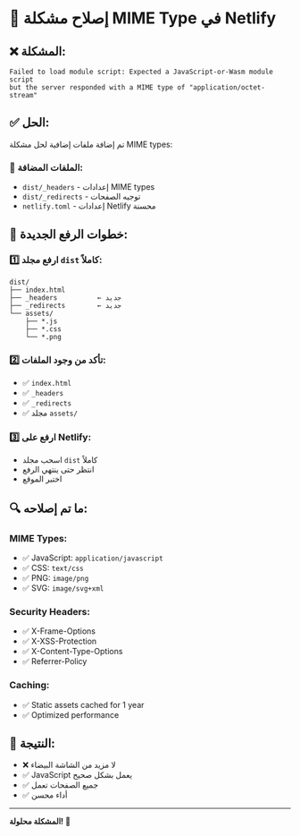 # 🔧 إصلاح مشكلة MIME Type في Netlify

## ❌ المشكلة:
```
Failed to load module script: Expected a JavaScript-or-Wasm module script 
but the server responded with a MIME type of "application/octet-stream"
```

## ✅ الحل:
تم إضافة ملفات إضافية لحل مشكلة MIME types:

### 📁 الملفات المضافة:
- `dist/_headers` - إعدادات MIME types
- `dist/_redirects` - توجيه الصفحات
- `netlify.toml` - إعدادات Netlify محسنة

## 🚀 خطوات الرفع الجديدة:

### 1️⃣ ارفع مجلد `dist` كاملاً:
```
dist/
├── index.html
├── _headers          ← جديد
├── _redirects        ← جديد
└── assets/
    ├── *.js
    ├── *.css
    └── *.png
```

### 2️⃣ تأكد من وجود الملفات:
- ✅ `index.html`
- ✅ `_headers`
- ✅ `_redirects`
- ✅ مجلد `assets/`

### 3️⃣ ارفع على Netlify:
- اسحب مجلد `dist` كاملاً
- انتظر حتى ينتهي الرفع
- اختبر الموقع

## 🔍 ما تم إصلاحه:

### MIME Types:
- ✅ JavaScript: `application/javascript`
- ✅ CSS: `text/css`
- ✅ PNG: `image/png`
- ✅ SVG: `image/svg+xml`

### Security Headers:
- ✅ X-Frame-Options
- ✅ X-XSS-Protection
- ✅ X-Content-Type-Options
- ✅ Referrer-Policy

### Caching:
- ✅ Static assets cached for 1 year
- ✅ Optimized performance

## 🎯 النتيجة:
- ❌ لا مزيد من الشاشة البيضاء
- ✅ JavaScript يعمل بشكل صحيح
- ✅ جميع الصفحات تعمل
- ✅ أداء محسن

---
**المشكلة محلولة! 🎉**






